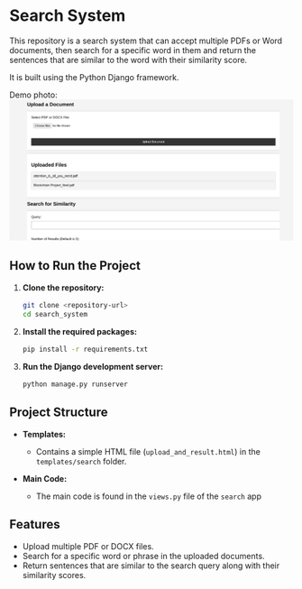 # Search System

This repository is a search system that can accept multiple PDFs or Word documents, then search for a specific word in them and return the sentences that are similar to the word with their similarity score.

It is built using the Python Django framework.

Demo photo:
![alt text](image.png)


## How to Run the Project

1. **Clone the repository:**
    ```sh
    git clone <repository-url>
    cd search_system
    ```

2. **Install the required packages:**
    ```sh
    pip install -r requirements.txt
    ```

3. **Run the Django development server:**
    ```sh
    python manage.py runserver
    ```

## Project Structure

- **Templates:**
  - Contains a simple HTML file (`upload_and_result.html`) in the `templates/search` folder.

- **Main Code:**
  - The main code is found in the `views.py` file of the `search` app

## Features

- Upload multiple PDF or DOCX files.
- Search for a specific word or phrase in the uploaded documents.
- Return sentences that are similar to the search query along with their similarity scores.
